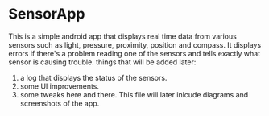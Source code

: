 # SensorApp
This is a simple android app that displays real time data from various sensors such as light, pressure, proximity, position and compass.
It displays errors if there's a problem reading one of the sensors and tells exactly what sensor is causing trouble.
things that will be added later:
1) a log that displays the status of the sensors.
2) some UI improvements.
3) some tweaks here and there.
This file will later inlcude diagrams and screenshots of the app.
